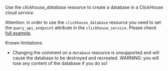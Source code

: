 Use the *clickhouse_database* resource to create a database in a ClickHouse cloud *service*.

Attention: in order to use the `clickhouse_database` resource you need to set the `query_api_endpoint` attribute in the `clickhouse_service`.
Please check [full example](https://github.com/smugantechamb/terraform-provider-clickhouse/blob/main/examples/database/main.tf).

Known limitations:

- Changing the comment on a `database` resource is unsupported and will cause the database to be destroyed and recreated. WARNING: you will lose any content of the database if you do so!

